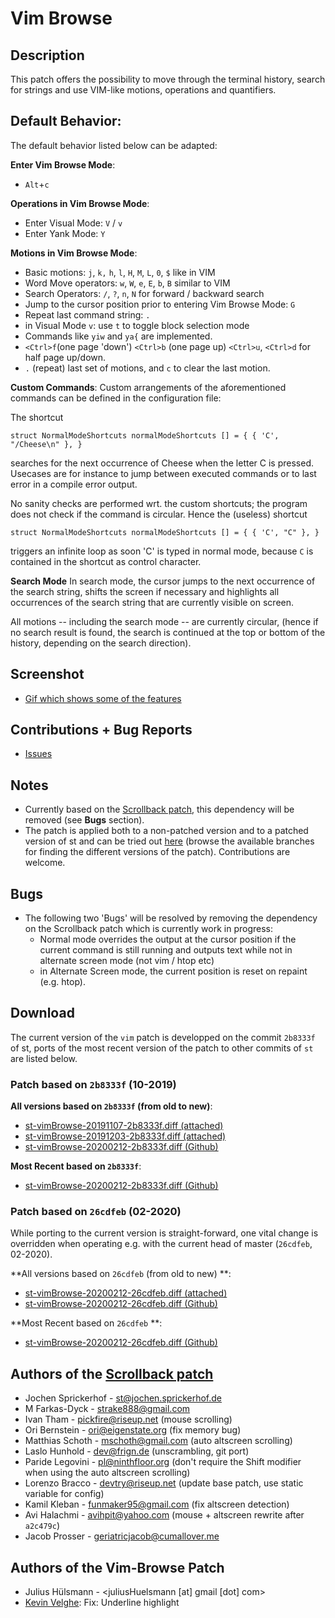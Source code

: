 Vim Browse
==========

Description
-----------
This patch offers the possibility to move through the terminal history, search for strings and use
VIM-like motions, operations and quantifiers.


Default Behavior:
-----------------
The default behavior listed below can be adapted:

**Enter Vim Browse Mode**:
* `Alt`+`c`

**Operations in Vim Browse Mode**:
* Enter Visual Mode: `V` / `v`
* Enter Yank Mode: `Y`

**Motions in Vim Browse Mode**:
* Basic motions: `j`, `k,` `h`, `l`, `H`, `M`, `L`, `0`, `$` like in VIM
* Word Move operators: `w`, `W`, `e`, `E`, `b`, `B` similar to VIM
* Search Operators: `/`, `?`, `n`, `N` for forward / backward search
* Jump to the cursor position prior to entering Vim Browse Mode: `G`
* Repeat last command string: `.`
* in Visual Mode `v`: use `t` to toggle block selection mode
* Commands like `yiw` and `ya{` are implemented.
* `<Ctrl>f`(one page 'down')  `<Ctrl>b` (one page up) `<Ctrl>u`, `<Ctrl>d` for half page up/down.
* `.` (repeat) last set of motions, and `c` to clear the last motion.

**Custom Commands**:
Custom arrangements of the aforementioned commands can be defined in the configuration file:

The shortcut

`
struct NormalModeShortcuts normalModeShortcuts [] = {
	{ 'C', "/Cheese\n" },
}
`

searches for the next occurrence of Cheese when the letter C is pressed.
Usecases are for instance to jump between executed commands or to last error in a compile error
output.

No sanity checks are performed wrt. the custom shortcuts; the program does not check if the command
is circular. Hence the (useless) shortcut

`
struct NormalModeShortcuts normalModeShortcuts [] = {
	{ 'C', "C" },
}
`

triggers an infinite loop as soon 'C' is typed in normal mode, because `C` is contained
in the shortcut as control character.

**Search Mode**
In search mode, the cursor jumps to the next occurrence of the search string, shifts the screen
if necessary  and highlights all occurrences of the search string that are currently visible on
screen.

All motions -- including the search mode -- are currently circular,  (hence if no search result is
found, the search is continued at the top or bottom of the history, depending on the search
direction).

Screenshot
----------
* [Gif which shows some of the features](https://user-images.githubusercontent.com/9212314/68340852-7d6d9380-00e7-11ea-9705-51ed098eba2a.gif)

Contributions + Bug Reports
---------------------------
* [Issues](https://github.com/juliusHuelsmann/st/issues?q=is%3Aissue+is%3Aopen+label%3AvimBrowse)


Notes
-----
* Currently based on the [Scrollback patch](//st.suckless.org/patches/scrollback/),
  this dependency will be removed (see __Bugs__ section).
* The patch is applied both to a non-patched version and to a patched version of st
  and can be tried out [here](https://github.com/juliusHuelsmann/st) (browse the available branches
  for finding the different versions of the patch). Contributions are welcome.

Bugs
-----
* The following two 'Bugs' will be resolved by removing the dependency on the Scrollback patch
  which is currently work in progress:
  * Normal mode overrides the output at the cursor position if the current command is still
      running and outputs text while not in alternate screen mode (not vim / htop etc)
  * in Alternate Screen mode, the current position is reset on repaint (e.g. htop).


Download
--------

The current version of the `vim` patch is developped on the commit `2b8333f` of st, ports of the
most recent version of the patch to other commits of `st` are listed below.

### Patch based on `2b8333f` (10-2019)

**All versions based on `2b8333f` (from old to new)**:
* [st-vimBrowse-20191107-2b8333f.diff (attached)](st-vimBrowse-20191107-2b8333f.diff)
* [st-vimBrowse-20191203-2b8333f.diff (attached)](st-vimBrowse-20191203-2b8333f.diff)
* [st-vimBrowse-20200212-2b8333f.diff (Github)](https://github.com/juliusHuelsmann/st/releases/download/patchesV3/st-vimBrowse-20200212-2b8333f.diff)

**Most Recent based on `2b8333f`**:
* [st-vimBrowse-20200212-2b8333f.diff (Github)](https://github.com/juliusHuelsmann/st/releases/download/patchesV3/st-vimBrowse-20200212-2b8333f.diff)

### Patch based on `26cdfeb` (02-2020)
While porting to the current version is straight-forward, one vital change is overridden when
operating e.g. with the current head of master (`26cdfeb`, 02-2020). 

**All versions based on `26cdfeb` (from old to new) **:
* [st-vimBrowse-20200212-26cdfeb.diff (attached)](st-vimBrowse-20200212-26cdfeb.diff)
* [st-vimBrowse-20200212-26cdfeb.diff (Github)](https://github.com/juliusHuelsmann/st/releases/download/patchesV3/st-vimBrowse-20200212-26cdfeb.diff)

**Most Recent based on `26cdfeb` **:
* [st-vimBrowse-20200212-26cdfeb.diff (Github)](https://github.com/juliusHuelsmann/st/releases/download/patchesV3/st-vimBrowse-20200212-26cdfeb.diff)

Authors of the [Scrollback patch](//st.suckless.org/patches/scrollback/)
------------------------------------------------------------------------------
* Jochen Sprickerhof - <st@jochen.sprickerhof.de>
* M Farkas-Dyck - <strake888@gmail.com>
* Ivan Tham - <pickfire@riseup.net> (mouse scrolling)
* Ori Bernstein - <ori@eigenstate.org> (fix memory bug)
* Matthias Schoth - <mschoth@gmail.com> (auto altscreen scrolling)
* Laslo Hunhold - <dev@frign.de> (unscrambling, git port)
* Paride Legovini - <pl@ninthfloor.org> (don't require the Shift modifier
  when using the auto altscreen scrolling)
* Lorenzo Bracco - <devtry@riseup.net> (update base patch, use static
  variable for config)
* Kamil Kleban - <funmaker95@gmail.com> (fix altscreen detection)
* Avi Halachmi - <avihpit@yahoo.com> (mouse + altscreen rewrite after `a2c479c`)
* Jacob Prosser - <geriatricjacob@cumallover.me>


Authors of the Vim-Browse Patch
--------------------------------
* Julius Hülsmann - <juliusHuelsmann [at] gmail [dot] com>
* [Kevin Velghe](https://github.com/paretje): Fix: Underline highlight

